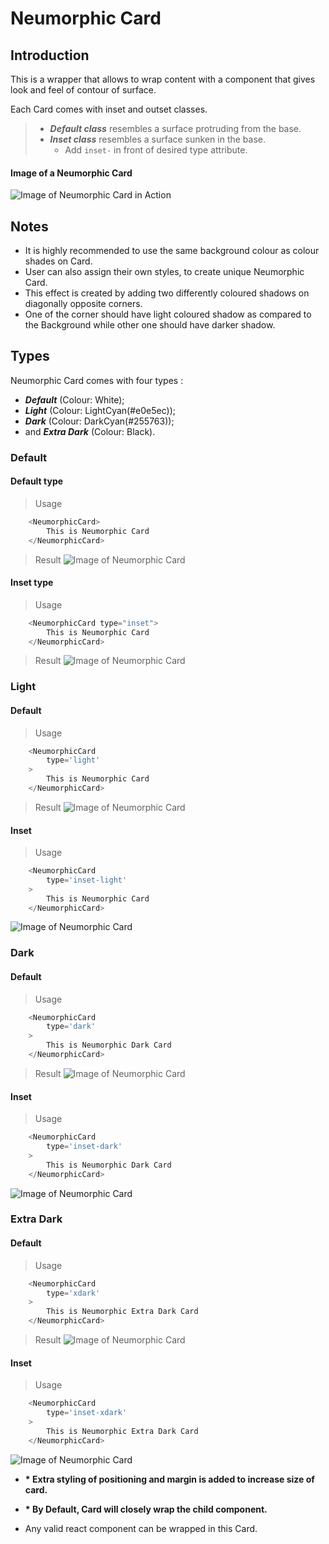 # Neumorphic Card
## Introduction
This is a wrapper that allows to wrap content with a component that gives look and feel of contour of surface.

Each Card comes with inset and outset classes. 
> - __*Default class*__ resembles a surface protruding from the base.
> - __*Inset class*__ resembles a surface sunken in the base.
>   - Add ```inset-``` in front of desired type attribute.

#### Image of a Neumorphic Card

![Image of Neumorphic Card in Action](https://github.com/ArvindSinghRawat/Random-React-UI-Components/blob/master/src/components/neumorphic/card/screenshots/DefaultNeumorphicCard.png?raw=true)

## Notes
- It is highly recommended to use the same background colour as colour shades on Card.
- User can also assign their own styles, to create unique Neumorphic Card.
- This effect is created by adding two differently coloured shadows on diagonally opposite corners.
- One of the corner should have light coloured shadow as compared to the Background while other one should have darker shadow.

## Types
Neumorphic Card comes with four types : 
- __*Default*__ (Colour: White);
- __*Light*__ (Colour: LightCyan(#e0e5ec)); 
- __*Dark*__ (Colour: DarkCyan(#255763)); 
- and __*Extra Dark*__ (Colour: Black).

### Default

#### Default type

> Usage
    
```javascript
    <NeumorphicCard>
        This is Neumorphic Card
    </NeumorphicCard>
```
> Result 
![Image of Neumorphic Card](https://github.com/ArvindSinghRawat/Random-React-UI-Components/blob/master/src/components/neumorphic/card/screenshots/DefaultNeumorphicCard.png?raw=true)

#### Inset type

> Usage
    
```javascript
    <NeumorphicCard type="inset">
        This is Neumorphic Card
    </NeumorphicCard>
```
> Result 
![Image of Neumorphic Card](https://github.com/ArvindSinghRawat/Random-React-UI-Components/blob/master/src/components/neumorphic/card/screenshots/InsetDefaultNeumorphicCard.png?raw=true)

### Light

#### Default
> Usage
    
```javascript
    <NeumorphicCard
        type='light'
    >
        This is Neumorphic Card
    </NeumorphicCard>
```
> Result 
> ![Image of Neumorphic Card](https://github.com/ArvindSinghRawat/Random-React-UI-Components/blob/master/src/components/neumorphic/card/screenshots/LightNeumorphicCard.png?raw=true)

#### Inset

> Usage
    
```javascript
    <NeumorphicCard
        type='inset-light'
    >
        This is Neumorphic Card
    </NeumorphicCard>
```
![Image of Neumorphic Card](https://github.com/ArvindSinghRawat/Random-React-UI-Components/blob/master/src/components/neumorphic/card/screenshots/InsetLightNeumorphicCard.png?raw=true)

### Dark

#### Default
> Usage
    
```javascript
    <NeumorphicCard
        type='dark'
    >
        This is Neumorphic Dark Card
    </NeumorphicCard>
```
> Result 
> ![Image of Neumorphic Card](https://github.com/ArvindSinghRawat/Random-React-UI-Components/blob/master/src/components/neumorphic/card/screenshots/DarkNeumorphicCard.png?raw=true)

#### Inset

> Usage
    
```javascript
    <NeumorphicCard
        type='inset-dark'
    >
        This is Neumorphic Dark Card
    </NeumorphicCard>
```
![Image of Neumorphic Card](https://github.com/ArvindSinghRawat/Random-React-UI-Components/blob/master/src/components/neumorphic/card/screenshots/InsetDarkNeumorphicCard.png?raw=true)


### Extra Dark

#### Default
> Usage
    
```javascript
    <NeumorphicCard
        type='xdark'
    >
        This is Neumorphic Extra Dark Card
    </NeumorphicCard>
```
> Result 
> ![Image of Neumorphic Card](https://github.com/ArvindSinghRawat/Random-React-UI-Components/blob/master/src/components/neumorphic/card/screenshots/ExtraDarkNeumorphicCard.png?raw=true)

#### Inset

> Usage
    
```javascript
    <NeumorphicCard
        type='inset-xdark'
    >
        This is Neumorphic Extra Dark Card
    </NeumorphicCard>
```
![Image of Neumorphic Card](https://github.com/ArvindSinghRawat/Random-React-UI-Components/blob/master/src/components/neumorphic/card/screenshots/InsetExtraDarkNeumorphicCard.png?raw=true)



- __* Extra styling of positioning and margin is added to increase size of card.__

- __* By Default, Card will closely wrap the child component.__

- Any valid react component can be wrapped in this Card.
